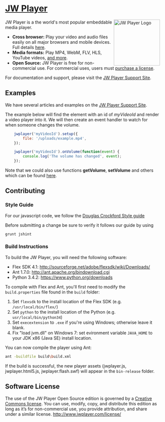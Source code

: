 # [JW Player](http://jwplayer.com)

<img src="http://www.jwplayer.com/wp-content/uploads/social_thumb.png" alt="JW Player Logo" title="JW Player Logo" align="right" width="150" />

JW Player is a the world's most popular embeddable media player.

* **Cross browser:** Play your video and audio files easily on all major browsers and mobile devices. Full details [here](http://support.jwplayer.com/customer/portal/articles/1403727-what-is-jw-player-).
* **Media formats:** Play MP4, WebM, FLV, HLS, YouTube videos, [and more](http://support.jwplayer.com/customer/portal/articles/1403635-media-format-reference).
* **Open Source:** JW Player is free for non-commercial use. For commercial uses, users must [purchase a license](http://www.jwplayer.com/pricing/).

For documentation and support, please visit the [JW Player Support Site](http://support.jwplayer.com/).

## Examples

We have several articles and examples on the [JW Player Support Site](http://support.jwplayer.com/customer/portal/topics/564475-javascript-api/articles).

The example below will find the element with an id of *myVideoId* and render a video player into it. We will then
create an event handler to watch for when someone changes the volume.

```js
	jwplayer('myVideoId').setup({
		file: '/uploads/example.mp4',
	});

	jwplayer('myVideoId').onVolume(function(event) {
		console.log('The volume has changed', event);
	});
```

Note that we could also use functions **getVolume**, **setVolume** and others which can be found [here](http://support.jwplayer.com/customer/portal/topics/564475-javascript-api/articles).

## Contributing

### Style Guide
For our javascript code, we follow the [Douglas Crockford Style guide](http://javascript.crockford.com/code.html)

Before submitting a change be sure to verify it follows our guide by using
```sh
grunt jshint
```

### Build Instructions

To build the JW Player, you will need the following software:

 * Flex SDK 4.1: http://sourceforge.net/adobe/flexsdk/wiki/Downloads/
 * Ant 1.7.0: http://ant.apache.org/bindownload.cgi
 * Python 3.4.2: https://www.python.org/downloads

To compile with Flex and Ant, you'll first need to modify the `build.properties` file found in the `build` folder:

1. Set `flexsdk` to the install location of the Flex SDK (e.g. `/usr/local/bin/flex/`)
2. Set `python` to the install location of the Python (e.g. `usr/local/bin/python34`)
3. Set `execextension` to `.exe` if you're using Windows; otherwise leave it blank.
4. Fix "load jvm.dll" on Windows 7: set evironment variable `JAVA_HOME` to your JDK x86 (Java SE) install location.

You can now compile the player using Ant:

```sh
ant -buildfile build\build.xml
```

If the build is successful, the new player assets (jwplayer.js, jwplayer.html5.js, jwplayer.flash.swf) will appear in the `bin-release` folder.

## Software License
The use of the JW Player Open Source edition is governed by a [Creative Commons license](http://creativecommons.org/licenses/by-nc-sa/3.0/). You can use, modify, copy, and distribute this edition as long as it’s for non-commercial use, you provide attribution, and share under a similar license.
http://www.jwplayer.com/license/

